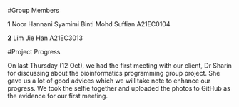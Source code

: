 #Group Members

**1** Noor Hannani Syamimi Binti Mohd Suffian A21EC0104

**2** Lim Jie Han A21EC3013


#Project Progress

On last Thursday (12 Oct), we had the first meeting with our client, Dr Sharin for discussing about the bioinformatics programming group project. She gave us a lot of good advices which we will take note to enhance our progress. We took the selfie together and uploaded the photos to GitHub as the evidence for our first meeting.
